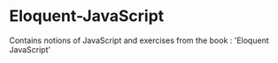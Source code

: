 # Eloquent-JavaScript
Contains notions of JavaScript and exercises from the book : 'Eloquent JavaScript'
